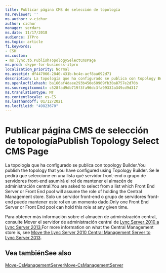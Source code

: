 ```yaml
---
title: Publicar página CMS de selección de topología
ms.reviewer: ''
ms.author: v-cichur
author: cichur
manager: serdars
ms.date: 11/17/2018
audience: ITPro
ms.topic: article
f1.keywords:
- CSH
ms.custom:
- ms.lync.tb.PublishTopologySelectCmsPage
ms.prod: skype-for-business-itpro
localization_priority: Normal
ms.assetid: df447066-2840-431b-bc4e-acf8aa692d71
description: La topología que ha configurado se publica con topology Builder. Se le pedirá que seleccione en una lista qué servidor front-end o grupo de servidores front-end asumirá el rol de mantener el almacén de administración central. Solo un servidor front-end o grupo de servidores front-end puede mantener este rol en un momento dado.
ms.openlocfilehash: ba166af4daee293b450e60909fb30a8757e2d70b
ms.sourcegitcommit: c528fad9db719f3fa96dc3fa99332a349cd9d317
ms.translationtype: MT
ms.contentlocale: es-ES
ms.lasthandoff: 01/12/2021
ms.locfileid: "49823670"
---
```

# <a name="publish-topology-select-cms-page"></a><span data-ttu-id="0d5e2-105">Publicar página CMS de selección de topología</span><span class="sxs-lookup"><span data-stu-id="0d5e2-105">Publish Topology Select CMS Page</span></span>

<span data-ttu-id="0d5e2-106">La topología que ha configurado se publica con topology Builder.</span><span class="sxs-lookup"><span data-stu-id="0d5e2-106">You publish the topology that you have configured using Topology Builder.</span></span> <span data-ttu-id="0d5e2-107">Se le pedirá que seleccione en una lista qué servidor front-end o grupo de servidores front-end asumirá el rol de mantener el almacén de administración central.</span><span class="sxs-lookup"><span data-stu-id="0d5e2-107">You are asked to select from a list which Front End Server or Front End pool will assume the role of holding the Central Management store.</span></span> <span data-ttu-id="0d5e2-108">Solo un servidor front-end o grupo de servidores front-end puede mantener este rol en un momento dado.</span><span class="sxs-lookup"><span data-stu-id="0d5e2-108">Only one Front End Server or Front End pool can hold this role at any given time.</span></span>

<span data-ttu-id="0d5e2-109">Para obtener más información sobre el almacén de administración central, consulte Mover el servidor de administración central de [Lync Server 2010 a Lync Server 2013.](https://technet.microsoft.com/library/30cc98f2-1916-4dbe-99d0-8df5368ed3ec.aspx)</span><span class="sxs-lookup"><span data-stu-id="0d5e2-109">For more information on what the Central Management store is, see [Move the Lync Server 2010 Central Management Server to Lync Server 2013](https://technet.microsoft.com/library/30cc98f2-1916-4dbe-99d0-8df5368ed3ec.aspx).</span></span>

## <a name="see-also"></a><span data-ttu-id="0d5e2-110">Vea también</span><span class="sxs-lookup"><span data-stu-id="0d5e2-110">See also</span></span>

[<span data-ttu-id="0d5e2-111">Move-CsManagementServer</span><span class="sxs-lookup"><span data-stu-id="0d5e2-111">Move-CsManagementServer</span></span>](https://docs.microsoft.com/powershell/module/skype/move-csmanagementserver?view=skype-ps)
